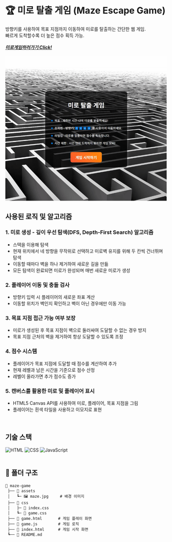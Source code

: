 # 🏆 미로 탈출 게임 (Maze Escape Game)

방향키를 사용하여 목표 지점까지 이동하여 미로를 탈출하는 간단한 웹 게임.    
빠르게 도착할수록 더 높은 점수 획득 가능.  
<br>
***[미로게임하러가기 Click!](https://carpe-horas.github.io/Maze-Escape-Game/)***

![미로 게임 미리보기](images/game.gif)
<br>

## 사용된 로직 및 알고리즘
### 1. 미로 생성 - 깊이 우선 탐색(DFS, Depth-First Search) 알고리즘
- 스택을 이용해 탐색
-  현재 위치에서 네 방향을 무작위로 선택하고 미로벽 유지를 위해 두 칸씩 건너뛰며 탐색
- 이동할 때마다 벽을 하나 제거하여 새로운 길을 만듦 
- 모든 탐색이 완료되면 미로가 완성되며 매번 새로운 미로가 생성
### 2. 플레이어 이동 및 충돌 검사
- 방향키 입력 시 플레이어의 새로운 좌표 계산
- 이동할 위치가 벽인지 확인하고 벽이 아닌 경우에만 이동 가능
### 3. 목표 지점 접근 가능 여부 보장
- 미로가 생성된 후 목표 지점이 벽으로 둘러싸여 도달할 수 없는 경우 방지
- 목표 지점 근처의 벽을 제거하여 항상 도달할 수 있도록 조정
### 4. 점수 시스템
- 플레이어가 목표 지점에 도달할 때 점수를 계산하여 추가
- 현재 레벨과 남은 시간을 기준으로 점수 산정
- 레벨이 올라가면 추가 점수도 증가
### 5. 캔버스를 활용한 미로 및 플레이어 표시
- HTML5 Canvas API를 사용하여 미로, 플레이어, 목표 지점을 그림
- 플레이어는 흰색 타일을 사용하고 이모지로 표현  
<br>

## 기술 스택
![HTML](https://img.shields.io/badge/HTML5-E34F26?style=for-the-badge&logo=html5&logoColor=white)
![CSS](https://img.shields.io/badge/CSS3-1572B6?style=for-the-badge&logo=css3&logoColor=white)
![JavaScript](https://img.shields.io/badge/JavaScript-F7DF1E?style=for-the-badge&logo=javascript&logoColor=black)  
<br>

## 📂 **폴더 구조**
```plaintext
📂 maze-game
 ├── 📂 assets
 │   ┗─ 🖼️ maze.jpg     # 배경 이미지
 ├── 📂 css
 │   ├─ 📄 index.css
 │   ┗─ 📄 game.css
 ├── 📄 game.html       # 게임 플레이 화면
 ├── 📄 game.js         # 게임 로직
 ├── 📄 index.html      # 게임 시작 화면
 ┗── 📄 README.md
```
